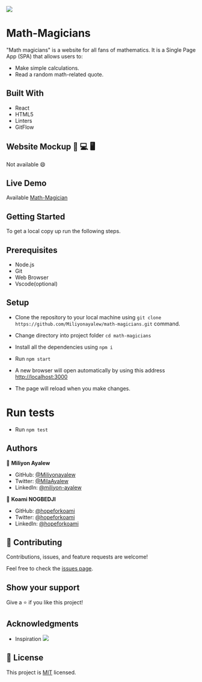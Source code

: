 ![](https://img.shields.io/badge/Microverse-blueviolet)

# Math-Magicians
"Math magicians" is a website for all fans of mathematics. It is a Single Page App (SPA) that allows users to:
- Make simple calculations.
- Read a random math-related quote.

## Built With
- React
- HTML5
- Linters
- GitFlow
  
## Website Mockup 📱 💻 🖥️
Not available :smile:

## Live Demo 
Available [Math-Magician](https://stately-moonbeam-331ae3.netlify.app/#/)

## Getting Started
To get a local copy up run the following steps.

## Prerequisites
- Node.js
- Git
- Web Browser
- Vscode(optional)

## Setup
  - Clone the repository to your local machine using `git clone https://github.com/Miliyonayalew/math-magicians.git`  command.

  - Change directory into project folder `cd math-magicians`

  - Install all the dependencies using `npm i`

  - Run `npm start`
  
  - A new browser will open automatically by using this address [http://localhost:3000](https://stately-moonbeam-331ae3.netlify.app/#/) 
  
  -  The page will reload when you make changes.
  
# Run tests
  - Run `npm test`

## Authors

👤 **Miliyon Ayalew**

- GitHub: [@Miliyonayalew](https://github.com/Miliyonayalew/)
- Twitter: [@MilaAyalew](https://twitter.com/MilaAyalew)
- LinkedIn: [@miliyon-ayalew](https://www.linkedin.com/in/miliyon-ayalew-210808131/)

👤 **Koami NOGBEDJI**

- GitHub: [@hopeforkoami](https://github.com/hopeforkoami)
- Twitter: [@hopeforkoami](https://twitter.com/@hopeforkoami)
- LinkedIn: [@hopeforkoami](https://www.linkedin.com/in/@hopeforkoami/)


## 🤝 Contributing

Contributions, issues, and feature requests are welcome!

Feel free to check the [issues page](../../issues/).

## Show your support
Give a ⭐️ if you like this project!

## Acknowledgments

- Inspiration ![](https://img.shields.io/badge/Microverse-blueviolet)


## 📝 License

This project is [MIT](./LICENSE) licensed.
